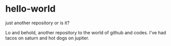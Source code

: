 # hello-world
just another repository or is it?

Lo and behold, another repository to the world of github and codes.
I've had tacos on saturn and hot dogs on jupiter.
